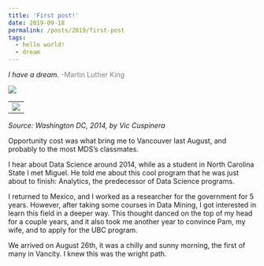 ```yaml
---
title: 'First post!'
date: 2019-09-18
permalink: /posts/2019/first-post
tags:
  - hello world!
  - dream
---
```


<i>I have a dream.</i>
<span style="color:gray">-Martin Luther King</span>

![]("images/iHaveDream.png")

<table><tr><td>
    <img src="/images/iHaveDream.png" />
</td></tr></table>

*Source: Washington DC, 2014, by Vic Cuspinera*  
  
Opportunity cost was what bring me to Vancouver last August, and probably to the most MDS’s classmates.  

I hear about Data Science around 2014, while as a student in North Carolina State I met Miguel. He told me about this cool program that he was just about to finish: Analytics, the predecessor of Data Science programs.  

I returned to Mexico, and I worked as a researcher for the government for 5 years. However, after taking some courses in Data Mining, I got interested in learn this field in a deeper way. This thought danced on the top of my head for a couple years, and it also took me another year to convince Pam, my wife, and to apply for the UBC program.  

We arrived on August 26th, it was a chilly and sunny morning, the first of many in Vancity. I knew this was the wright path.
